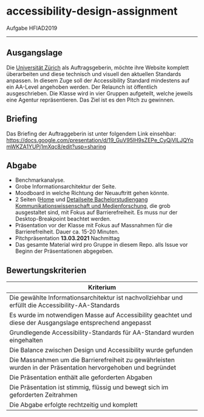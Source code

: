 # accessibility-design-assignment
Aufgabe HFIAD2019

***

## Ausgangslage

Die [Universität Zürich](https://www.uzh.ch/de.html) als Auftragsgeberin, möchte ihre Website komplett überarbeiten und diese technisch und visuell den aktuellen Standards anpassen. In diesem Zuge soll der Accessibility Standard mindestens auf ein AA-Level angehoben werden. Der Relaunch ist öffentlich ausgeschrieben. Die Klasse wird in vier Gruppen aufgeteilt, welche jeweils eine Agentur repräsentieren. Das Ziel ist es den Pitch zu gewinnen.

## Briefing

Das Briefing der Auftraggeberin ist unter folgendem Link einsehbar: https://docs.google.com/presentation/d/19_GuV95lH9sZEPe_CyQjVILJQYpmWKZA1YUPj1mXqc8/edit?usp=sharing

## Abgabe
* Benchmarkanalyse.
* Grobe Informationsarchitektur der Seite.
* Moodboard in welche Richtung der Neuauftritt gehen könnte.
* 2 Seiten ([Home](https://www.uzh.ch/de.html) und [Detailseite Bachelorstudiengang Kommunikationswissenschaft und
Medienforschung](http://www.degrees.uzh.ch/de/bachelor/50000007/50890576/50904125), die grob ausgestaltet sind, mit Fokus auf Barrierefreiheit. 
Es muss nur der Desktop-Breakpoint beachtet werden.
* Präsentation vor der Klasse mit Fokus auf Massnahmen für die Barrierefreiheit. Dauer ca. 15-20 Minuten.
* Pitchpräsentation **13.03.2021** Nachmittag
* Das gesamte Material wird pro Gruppe in diesem Repo. alls Issue vor Beginn der Präsentationen abgegeben.


## Bewertungskriterien

| Kriterium     |
| ------------- |
| Die gewählte Informationsarchitektur ist nachvollziehbar und erfüllt die Accessibility-AA-Standards   |
| Es wurde im notwendigen Masse auf Accessibility geachtet und diese der Ausgangslage entsprechend angepasst    |
| Grundlegende Accessibility-Standards für AA-Standard wurden eingehalten |
| Die Balance zwischen Design und Accessibility wurde gefunden |
| Die Massnahmen um die Barrierefreiheit zu gewährleisten wurden in der Präsentation hervorgehoben und begründet |
| Die Präsentation enthält alle geforderten Abgaben |
| Die Präsentation ist stimmig, flüssig und bewegt sich im geforderten Zeitrahmen |
| Die Abgabe erfolgte rechtzeitig und komplett |
